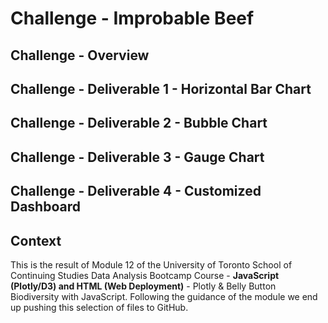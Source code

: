 # Challenge - Improbable Beef

## Challenge - Overview



## Challenge - Deliverable 1 - Horizontal Bar Chart



## Challenge - Deliverable 2 - Bubble Chart



## Challenge - Deliverable 3 - Gauge Chart



## Challenge - Deliverable 4 - Customized Dashboard



## Context

This is the result of Module 12 of the University of Toronto School of Continuing Studies Data Analysis Bootcamp Course - **JavaScript (Plotly/D3) and HTML (Web Deployment)** - Plotly & Belly Button Biodiversity with JavaScript. Following the guidance of the module we end up pushing this selection of files to GitHub.
